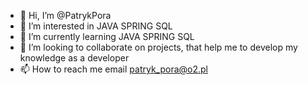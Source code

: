 - 👋 Hi, I’m @PatrykPora
- 👀 I’m interested in JAVA SPRING SQL
- 🌱 I’m currently learning JAVA SPRING SQL 
- 💞️ I’m looking to collaborate on projects, that help me to develop my knowledge as a developer
- 📫 How to reach me email patryk_pora@o2.pl

<!---
PatrykPora/PatrykPora is a ✨ special ✨ repository because its `README.md` (this file) appears on your GitHub profile.
You can click the Preview link to take a look at your changes.
--->
